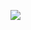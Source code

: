 [![](https://mermaid.ink/img/pako:eNqlV99P2zAQ_leiPJWNIrHHaJrUFg0hAUPrxDQpL9f4aAyOHdkOUDH423dO0ibOj4LWPlTO3Xfn8_nuu-QlTBTDMAoTAcaccVhryGIZ0K-UBOeQYfBSSdzvs7GgrZNOjlpSlKwn02iwj0xAJIUAi8tEaV9l4BHb-NdYtkO5xEcUVyBhjdoLifG7O05O7SYKllZzuW47RYGJLW0nXNpAuNV1ka1Qe2FppJgWhbEqq8B7gvB2bzmMAtqhpeJmrowpTaJgpZRAkC11rghu-kYLleUCLbIhozL_dYRBS56Vibnha-PltBLPuWZD8gVYyClxAypKZJHYQo_dxk7vJWMlVPJAR7rkxr7N3cObd7QzNFarDbLJ0dDhNNURar8okhRZIcbCKPfwQsjoHjUHyvhVvWopUwRh027KLTzgGWR06rJEWLk8-mDgnYB-K8W8oDr6c_e_D7C0iGIfYK5UNlfP3qHxORfUyCNJ2ibC7xqUhruW8XNBx0S59nLU3Z-KyfOUK3LElYyCG-U7oypVSbnJLTWh0u22gUIm6aSS017kAcRtjR8kjF8a7kv0ZuSYP5H1Yqu2WeaYkPvZigvyPlpKBR5i_weFUE-HRQDJwyEOfqfcHnSGc40oD3FABOSZDjfcf1XMB7p0Jvgjvteh10pnIFqBdvQzndFkYuOA72DsuNZR_rh2y7hekoBnHufVvVHew4r-2jpg9zSkZnItqjSAW_UBN-qJiNQBcrcavqyZoQl9qYB1Bqog0VIVkvlROWmuqcJ64jnV7Vo7i4vyfkZqw921t9FztzA247RTM4VHYT171nHQmF9kOST-7ilIJnChhOCGinHyY-X4JVCr-9PjoHn4MshGdSW-Y7M7Q_keFYencRhMp9_qVfuNpoJ57ziD8BbOB5ycfKIHVzPvQKg4RxG02lboPsxu-Feg5l1gKCI3yipcNdW-_p1OmzHZ0zQDsqdqRmNPVQ_FWu4apxTXI6Er3lJ9V95QeN-ipuauYke5XcWOSiuFo4RSvqOfjryhnY6ippuOtKaZvRdAq6rsK1S73QcuypVoLMPjMEOKkDP6Kii7JQ5tiqQKI1oy0A9xGMtXwkFh1XIjkzCi7fE4JAJYp2F0B8LQU5Ez1ybVJ0UFef0HGAK9Vw?type=png)](https://mermaid.live/edit#pako:eNqlV99P2zAQ_leiPJWNIrHHaJrUFg0hAUPrxDQpL9f4aAyOHdkOUDH423dO0ibOj4LWPlTO3Xfn8_nuu-QlTBTDMAoTAcaccVhryGIZ0K-UBOeQYfBSSdzvs7GgrZNOjlpSlKwn02iwj0xAJIUAi8tEaV9l4BHb-NdYtkO5xEcUVyBhjdoLifG7O05O7SYKllZzuW47RYGJLW0nXNpAuNV1ka1Qe2FppJgWhbEqq8B7gvB2bzmMAtqhpeJmrowpTaJgpZRAkC11rghu-kYLleUCLbIhozL_dYRBS56Vibnha-PltBLPuWZD8gVYyClxAypKZJHYQo_dxk7vJWMlVPJAR7rkxr7N3cObd7QzNFarDbLJ0dDhNNURar8okhRZIcbCKPfwQsjoHjUHyvhVvWopUwRh027KLTzgGWR06rJEWLk8-mDgnYB-K8W8oDr6c_e_D7C0iGIfYK5UNlfP3qHxORfUyCNJ2ibC7xqUhruW8XNBx0S59nLU3Z-KyfOUK3LElYyCG-U7oypVSbnJLTWh0u22gUIm6aSS017kAcRtjR8kjF8a7kv0ZuSYP5H1Yqu2WeaYkPvZigvyPlpKBR5i_weFUE-HRQDJwyEOfqfcHnSGc40oD3FABOSZDjfcf1XMB7p0Jvgjvteh10pnIFqBdvQzndFkYuOA72DsuNZR_rh2y7hekoBnHufVvVHew4r-2jpg9zSkZnItqjSAW_UBN-qJiNQBcrcavqyZoQl9qYB1Bqog0VIVkvlROWmuqcJ64jnV7Vo7i4vyfkZqw921t9FztzA247RTM4VHYT171nHQmF9kOST-7ilIJnChhOCGinHyY-X4JVCr-9PjoHn4MshGdSW-Y7M7Q_keFYencRhMp9_qVfuNpoJ57ziD8BbOB5ycfKIHVzPvQKg4RxG02lboPsxu-Feg5l1gKCI3yipcNdW-_p1OmzHZ0zQDsqdqRmNPVQ_FWu4apxTXI6Er3lJ9V95QeN-ipuauYke5XcWOSiuFo4RSvqOfjryhnY6ippuOtKaZvRdAq6rsK1S73QcuypVoLMPjMEOKkDP6Kii7JQ5tiqQKI1oy0A9xGMtXwkFh1XIjkzCi7fE4JAJYp2F0B8LQU5Ez1ybVJ0UFef0HGAK9Vw)